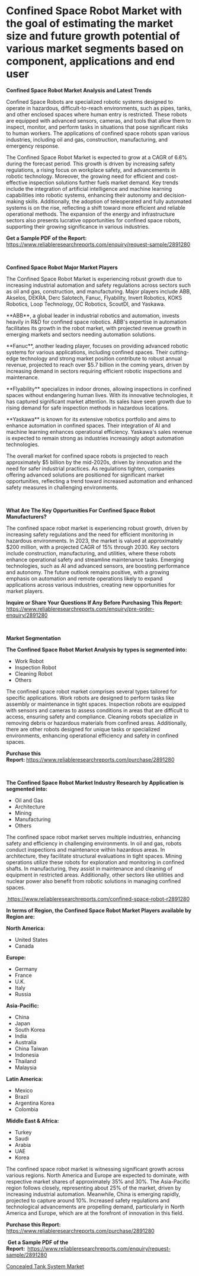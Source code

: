 <p><h1>Confined Space Robot Market with the goal of estimating the market size and future growth potential of various market segments based on component, applications and end user</h1></p><p><strong>Confined Space Robot Market Analysis and Latest Trends</strong></p>
<p><p>Confined Space Robots are specialized robotic systems designed to operate in hazardous, difficult-to-reach environments, such as pipes, tanks, and other enclosed spaces where human entry is restricted. These robots are equipped with advanced sensors, cameras, and tools that allow them to inspect, monitor, and perform tasks in situations that pose significant risks to human workers. The applications of confined space robots span various industries, including oil and gas, construction, manufacturing, and emergency response.</p><p>The Confined Space Robot Market is expected to grow at a CAGR of 6.6% during the forecast period. This growth is driven by increasing safety regulations, a rising focus on workplace safety, and advancements in robotic technology. Moreover, the growing need for efficient and cost-effective inspection solutions further fuels market demand. Key trends include the integration of artificial intelligence and machine learning capabilities into robotic systems, enhancing their autonomy and decision-making skills. Additionally, the adoption of teleoperated and fully automated systems is on the rise, reflecting a shift toward more efficient and reliable operational methods. The expansion of the energy and infrastructure sectors also presents lucrative opportunities for confined space robots, supporting their growing significance in various industries.</p></p>
<p><strong>Get a Sample PDF of the Report:&nbsp;</strong> <a href="https://www.reliableresearchreports.com/enquiry/request-sample/2891280?utm_campaign=3287&utm_medium=2&utm_source=Github&utm_content=ia&utm_term=14032025&utm_id=confined-space-robot">https://www.reliableresearchreports.com/enquiry/request-sample/2891280</a></p>
<p>&nbsp;</p>
<p><strong>Confined Space Robot Major Market Players</strong></p>
<p><p>The Confined Space Robot Market is experiencing robust growth due to increasing industrial automation and safety regulations across sectors such as oil and gas, construction, and manufacturing. Major players include ABB, Akselos, DEKRA, Derc Salotech, Fanuc, Flyability, Invert Robotics, KOKS Robotics, Loop Technology, OC Robotics, ScoutDI, and Yaskawa.</p><p>**ABB**, a global leader in industrial robotics and automation, invests heavily in R&D for confined space robotics. ABB's expertise in automation facilitates its growth in the robot market, with projected revenue growth in emerging markets and sectors needing automation solutions.</p><p>**Fanuc**, another leading player, focuses on providing advanced robotic systems for various applications, including confined spaces. Their cutting-edge technology and strong market position contribute to robust annual revenue, projected to reach over $5.7 billion in the coming years, driven by increasing demand in sectors requiring efficient robotic inspections and maintenance.</p><p>**Flyability** specializes in indoor drones, allowing inspections in confined spaces without endangering human lives. With its innovative technologies, it has captured significant market attention. Its sales have seen growth due to rising demand for safe inspection methods in hazardous locations.</p><p>**Yaskawa** is known for its extensive robotics portfolio and aims to enhance automation in confined spaces. Their integration of AI and machine learning enhances operational efficiency. Yaskawa's sales revenue is expected to remain strong as industries increasingly adopt automation technologies.</p><p>The overall market for confined space robots is projected to reach approximately $5 billion by the mid-2020s, driven by innovation and the need for safer industrial practices. As regulations tighten, companies offering advanced solutions are positioned for significant market opportunities, reflecting a trend toward increased automation and enhanced safety measures in challenging environments.</p></p>
<p>&nbsp;</p>
<p><strong>What Are The Key Opportunities For Confined Space Robot Manufacturers?</strong></p>
<p><p>The confined space robot market is experiencing robust growth, driven by increasing safety regulations and the need for efficient monitoring in hazardous environments. In 2023, the market is valued at approximately $200 million, with a projected CAGR of 15% through 2030. Key sectors include construction, manufacturing, and utilities, where these robots enhance operational safety and streamline maintenance tasks. Emerging technologies, such as AI and advanced sensors, are boosting performance and autonomy. The future outlook remains positive, with a growing emphasis on automation and remote operations likely to expand applications across various industries, creating new opportunities for market players.</p></p>
<p><strong>Inquire or Share Your Questions If Any Before Purchasing This Report:</strong> <a href="https://www.reliableresearchreports.com/enquiry/pre-order-enquiry/2891280?utm_campaign=3287&utm_medium=2&utm_source=Github&utm_content=ia&utm_term=14032025&utm_id=confined-space-robot">https://www.reliableresearchreports.com/enquiry/pre-order-enquiry/2891280</a></p>
<p>&nbsp;</p>
<p><strong>Market Segmentation</strong></p>
<p><strong>The Confined Space Robot Market Analysis by types is segmented into:</strong></p>
<p><ul><li>Work Robot</li><li>Inspection Robot</li><li>Cleaning Robot</li><li>Others</li></ul></p>
<p><p>The confined space robot market comprises several types tailored for specific applications. Work robots are designed to perform tasks like assembly or maintenance in tight spaces. Inspection robots are equipped with sensors and cameras to assess conditions in areas that are difficult to access, ensuring safety and compliance. Cleaning robots specialize in removing debris or hazardous materials from confined areas. Additionally, there are other robots designed for unique tasks or specialized environments, enhancing operational efficiency and safety in confined spaces.</p></p>
<p><strong>Purchase this Report:&nbsp;</strong><a href="https://www.reliableresearchreports.com/purchase/2891280?utm_campaign=3287&utm_medium=2&utm_source=Github&utm_content=ia&utm_term=14032025&utm_id=confined-space-robot">https://www.reliableresearchreports.com/purchase/2891280</a></p>
<p>&nbsp;</p>
<p><strong>The Confined Space Robot Market Industry Research by Application is segmented into:</strong></p>
<p><ul><li>Oil and Gas</li><li>Architecture</li><li>Mining</li><li>Manufacturing</li><li>Others</li></ul></p>
<p><p>The confined space robot market serves multiple industries, enhancing safety and efficiency in challenging environments. In oil and gas, robots conduct inspections and maintenance within hazardous areas. In architecture, they facilitate structural evaluations in tight spaces. Mining operations utilize these robots for exploration and monitoring in confined shafts. In manufacturing, they assist in maintenance and cleaning of equipment in restricted areas. Additionally, other sectors like utilities and nuclear power also benefit from robotic solutions in managing confined spaces.</p></p>
<p><a href="https://www.reliableresearchreports.com/confined-space-robot-r2891280?utm_campaign=3287&utm_medium=2&utm_source=Github&utm_content=ia&utm_term=14032025&utm_id=confined-space-robot">&nbsp;https://www.reliableresearchreports.com/confined-space-robot-r2891280</a></p>
<p><strong>In terms of Region, the Confined Space Robot Market Players available by Region are:</strong></p>
<p>
    <p> <strong> North America: </strong>
        <ul>
            <li>United States</li>
            <li>Canada</li>
        </ul>
        </p> 
    <p> <strong> Europe: </strong>
        <ul>
            <li>Germany</li>
            <li>France</li>
            <li>U.K.</li>
            <li>Italy</li>
            <li>Russia</li>
        </ul>
        </p> 
    <p> <strong> Asia-Pacific: </strong>
        <ul>
            <li>China</li>
            <li>Japan</li>
            <li>South Korea</li>
            <li>India</li>
            <li>Australia</li>
            <li>China Taiwan</li>
            <li>Indonesia</li>
            <li>Thailand</li>
            <li>Malaysia</li>
        </ul>
        </p> 
    <p> <strong> Latin America: </strong>
        <ul>
            <li>Mexico</li>
            <li>Brazil</li>
            <li>Argentina Korea</li>
            <li>Colombia</li>
        </ul>
        </p> 
    <p> <strong> Middle East & Africa: </strong>
        <ul>
            <li>Turkey</li>
            <li>Saudi</li>
            <li>Arabia</li>
            <li>UAE</li>
            <li>Korea</li>
        </ul>
    </p>
    </p>
<p><p>The confined space robot market is witnessing significant growth across various regions. North America and Europe are expected to dominate, with respective market shares of approximately 35% and 30%. The Asia-Pacific region follows closely, representing about 25% of the market, driven by increasing industrial automation. Meanwhile, China is emerging rapidly, projected to capture around 10%. Increased safety regulations and technological advancements are propelling demand, particularly in North America and Europe, which are at the forefront of innovation in this field.</p></p>
<p><strong>Purchase this Report: </strong><a href="https://www.reliableresearchreports.com/purchase/2891280?utm_campaign=3287&utm_medium=2&utm_source=Github&utm_content=ia&utm_term=14032025&utm_id=confined-space-robot">https://www.reliableresearchreports.com/purchase/2891280</a></p>
<p>&nbsp;<strong>Get a Sample PDF of the Report:&nbsp;&nbsp;</strong><a href="https://www.reliableresearchreports.com/enquiry/request-sample/2891280?utm_campaign=3287&utm_medium=2&utm_source=Github&utm_content=ia&utm_term=14032025&utm_id=confined-space-robot">https://www.reliableresearchreports.com/enquiry/request-sample/2891280</a></p>
<p><strong></strong></p>
<p><p><a href="https://github.com/pidlisseas/Market-Research-Report-List-1/blob/main/concealed-tank-system-market.md?utm_campaign=3287&utm_medium=2&utm_source=Github&utm_content=ia&utm_term=14032025&utm_id=confined-space-robot">Concealed Tank System Market</a></p></p>